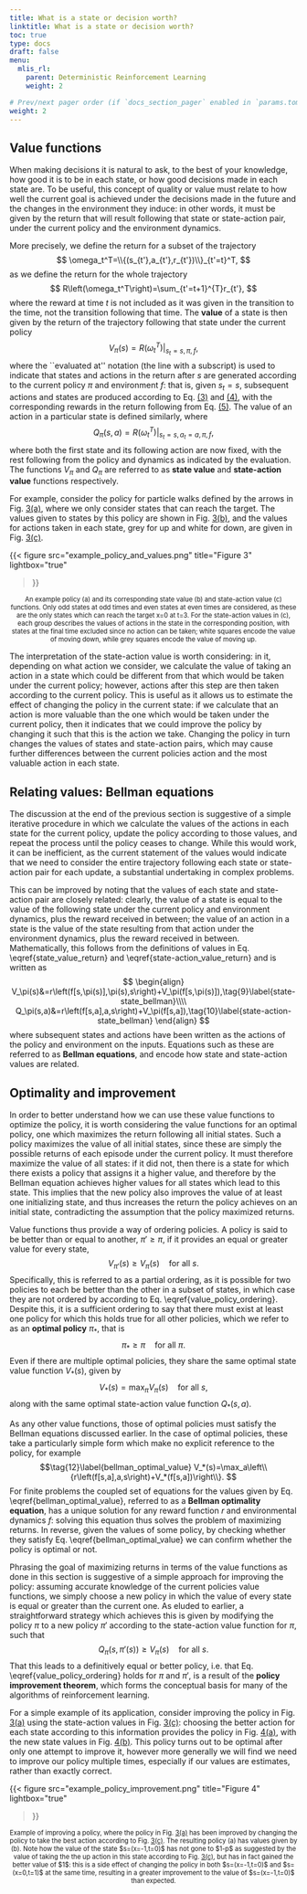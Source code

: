 ```yaml
---
title: What is a state or decision worth?
linktitle: What is a state or decision worth?
toc: true
type: docs
draft: false
menu:
  mlis_rl:
    parent: Deterministic Reinforcement Learning
    weight: 2

# Prev/next pager order (if `docs_section_pager` enabled in `params.toml`)
weight: 2
---
```


## Value functions
When making decisions it is natural to ask, to the best of your knowledge, how good it is to be in each state, or how good decisions made in each state are.
To be useful, this concept of quality or value must relate to how well the current goal is achieved under the decisions made in the future and the changes in the environment they induce: in other words, it must be given by the return that will result following that state or state-action pair, under the current policy and the environment dynamics.

More precisely, we define the return for a subset of the trajectory 
$$
\omega_t^T=\\{(s_{t'},a_{t'},r_{t'})\\}_{t'=t}^T,
$$
as we define the return for the whole trajectory
$$
R\left(\omega_t^T\right)=\sum_{t'=t+1}^{T}r_{t'},
$$
where the reward at time $t$ is not included as it was given in the transition to the time, not the transition following that time.
The **value** of a state is then given by the return of the trajectory following that state under the current policy
$$\tag{7}\label{state_value_return}
V_\pi(s)=\left.R\left(\omega_t^T\right)\right|_{s_{t}=s,\pi,f},
$$
where the ``evaluated at'' notation (the line with a subscript) is used to indicate that states and actions in the return after $s$ are generated according to the current policy $\pi$ and environment $f$: that is, given $s_t=s$, subsequent actions and states are produced according to Eq. <a href=https://dominic-c-rose.netlify.app/teaching/mlis_rl/section_1/#mjx-eqn-policy>(3)</a> and <a href=https://dominic-c-rose.netlify.app/teaching/mlis_rl/section_1/#mjx-eqn-dynamics>(4)</a>, with the corresponding rewards in the return following from Eq. <a href=https://dominic-c-rose.netlify.app/teaching/mlis_rl/section_1/#mjx-eqn-rewards>(5)</a>.
The value of an action in a particular state is defined similarly, where
$$\tag{8}\label{state-action_value_return}
Q_\pi(s,a)=\left.R\left(\omega_t^T\right)\right|_{s_{t}=s,a_{t}=a,\pi,f},
$$
where both the first state and its following action are now fixed, with the rest following from the policy and dynamics as indicated by the evaluation.
The functions $V_\pi$ and $Q_\pi$ are referred to as **state value** and **state-action value** functions respectively.

For example, consider the policy for particle walks defined by the arrows in Fig. [3(a)](#figure-figure-3), where we only consider states that can reach the target.
The values given to states by this policy are shown in Fig. [3(b)](#figure-figure-3), and the values for actions taken in each state, grey for up and white for down, are given in Fig. [3(c)](#figure-figure-3).

{{< 
figure src="example_policy_and_values.png" 
title="Figure 3" 
lightbox="true" 
>}}
<p style="text-align: center; font-size:80%">
An example policy (a) and its corresponding state value (b) and state-action value (c) functions. Only odd states at odd times and even states at even times are considered, as these are the only states which can reach the target x=0 at t=3. For the state-action values in (c), each group describes the values of actions in the state in the corresponding position, with states at the final time excluded since no action can be taken; white squares encode the value of moving down, while grey squares encode the value of moving up.
</p>

The interpretation of the state-action value is worth considering: in it, depending on what action we consider, we calculate the value of taking an action in a state which could be different from that which would be taken under the current policy; however, actions after this step are then taken according to the current policy.
This is useful as it allows us to estimate the effect of changing the policy in the current state: if we calculate that an action is more valuable than the one which would be taken under the current policy, then it indicates that we could improve the policy by changing it such that this is the action we take.
Changing the policy in turn changes the values of states and state-action pairs, which may cause further differences between the current policies action and the most valuable action in each state.

## Relating values: Bellman equations
The discussion at the end of the previous section is suggestive of a simple iterative procedure in which we calculate the values of the actions in each state for the current policy, update the policy according to those values, and repeat the process until the policy ceases to change.
While this would work, it can be inefficient, as the current statement of the values would indicate that we need to consider the entire trajectory following each state or state-action pair for each update, a substantial undertaking in complex problems.

This can be improved by noting that the values of each state and state-action pair are closely related: clearly, the value of a state is equal to the value of the following state under the current policy and environment dynamics, plus the reward received in between; the value of an action in a state is the value of the state resulting from that action under the environment dynamics, plus the reward received in between.
Mathematically, this follows from the definitions of values in Eq. \eqref{state_value_return} and \eqref{state-action_value_return} and is written as
$$
\begin{align}
V_\pi(s)&=r\left(f[s,\pi(s)],\pi(s),s\right)+V_\pi(f[s,\pi(s)]),\tag{9}\label{state-state_bellman}\\\\
Q_\pi(s,a)&=r\left(f[s,a],a,s\right)+V_\pi(f[s,a]),\tag{10}\label{state-action-state_bellman}
\end{align}
$$
where subsequent states and actions have been written as the actions of the policy and environment on the inputs.
Equations such as these are referred to as **Bellman equations**, and encode how state and state-action values are related.

## Optimality and improvement
In order to better understand how we can use these value functions to optimize the policy, it is worth considering the value functions for an optimal policy, one which maximizes the return following all initial states.
Such a policy maximizes the value of all initial states, since these are simply the possible returns of each episode under the current policy.
It must therefore maximize the value of all states: if it did not, then there is a state for which there exists a policy that assigns it a higher value, and therefore by the Bellman equation achieves higher values for all states which lead to this state.
This implies that the new policy also improves the value of at least one initializing state, and thus increases the return the policy achieves on an initial state, contradicting the assumption that the policy maximized returns.

Value functions thus provide a way of ordering policies.
A policy is said to be better than or equal to another, $\pi'\geq\pi$, if it provides an equal or greater value for every state, 
$$\tag{11}\label{value_policy_ordering}
V_{\pi'}(s)\geq V_{\pi}(s)\quad\mathrm{for}\ \mathrm{all}\ s.
$$
Specifically, this is referred to as a partial ordering, as it is possible for two policies to each be better than the other in a subset of states, in which case they are not ordered by according to Eq. \eqref{value_policy_ordering}.
Despite this, it is a sufficient ordering to say that there must exist at least one policy for which this holds true for all other policies, which we refer to as an **optimal policy** $\pi_*$, that is
$$
\pi_*\geq\pi\quad\mathrm{for}\ \mathrm{all}\ \pi.
$$
Even if there are multiple optimal policies, they share the same optimal state value function $V_*(s)$, given by
$$
V_*(s)=\max_\pi V_\pi(s)\quad\mathrm{for}\ \mathrm{all}\ s,
$$
along with the same optimal state-action value function $Q_*(s,a)$.

As any other value functions, those of optimal policies must satisfy the Bellman equations discussed earlier.
In the case of optimal policies, these take a particularly simple form which make no explicit reference to the policy, for example
$$\tag{12}\label{bellman_optimal_value}
V_*(s)=\max_a\left\\{r\left(f[s,a],a,s\right)+V_*(f[s,a])\right\\}.
$$
For finite problems the coupled set of equations for the values given by Eq. \eqref{bellman_optimal_value}, referred to as a **Bellman optimality equation**, has a unique solution for any reward function $r$ and environmental dynamics $f$: solving this equation thus solves the problem of maximizing returns.
In reverse, given the values of some policy, by checking whether they satisfy Eq. \eqref{bellman_optimal_value} we can confirm whether the policy is optimal or not.

Phrasing the goal of maximizing returns in terms of the value functions as done in this section is suggestive of a simple approach for improving the policy: assuming accurate knowledge of the current policies value functions, we simply choose a new policy in which the value of every state is equal or greater than the current one.
As eluded to earlier, a straightforward strategy which achieves this is given by modifying the policy $\pi$ to a new policy $\pi'$ according to the state-action value function for $\pi$, such that
$$\tag{13}\label{policy_improvement}
Q_\pi(s,\pi'(s))\geq V_\pi(s)\quad\mathrm{for}\ \mathrm{all}\ s.
$$
That this leads to a definitively equal or better policy, i.e. that Eq. \eqref{value_policy_ordering} holds for $\pi$ and $\pi'$, is a result of the **policy improvement theorem**, which forms the conceptual basis for many of the algorithms of reinforcement learning.

For a simple example of its application, consider improving the policy in Fig. [3(a)](#figure-figure-3) using the state-action values in Fig. [3(c)](#figure-figure-3): choosing the better action for each state according to this information provides the policy in Fig. [4(a)](#figure-figure-4), with the new state values in Fig. [4(b)](#figure-figure-4).
This policy turns out to be optimal after only one attempt to improve it, however more generally we will find we need to improve our policy multiple times, especially if our values are estimates, rather than exactly correct.

{{< 
figure src="example_policy_improvement.png" 
title="Figure 4" 
lightbox="true" 
>}}
<p style="text-align: center; font-size:80%">
Example of improving a policy, where the policy in Fig. <a href=#figure-figure-3>3(a)</a> has been improved by changing the policy to take the best action according to Fig. <a href=#figure-figure-3>3(c)</a>. The resulting policy (a) has values given by (b). Note how the value of the state $s=(x=-1,t=0)$ has not gone to $1-p$ as suggested by the value of taking the the up action in this state according to Fig. <a href=#figure-figure-3>3(c)</a>, but has in fact gained the better value of $1$: this is a side effect of changing the policy in both $s=(x=-1,t=0)$ and $s=(x=0,t=1)$ at the same time, resulting in a greater improvement to the value of $s=(x=-1,t=0)$ than expected.
</p>